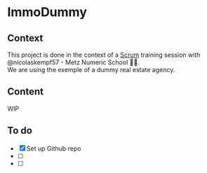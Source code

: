 # ImmoDummy
## Context
This project is done in the context of a [Scrum](https://conciergerie.notion.site/M-thodes-de-d-veloppement-M-thodologie-Agile-et-outils-de-versioning-Chef-de-projet-logiciel-et--bee58dcf66054bdab70e7545f9a9f85c) training session with @nicolaskempf57 - Metz Numeric School :man_technologist:.  
We are using the exemple of a dummy real estate agency.  
## Content
WIP  
## To do
- [x] Set up Github repo
- [ ]  
- [ ]  